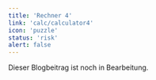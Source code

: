 ```yaml
---
title: 'Rechner 4'
link: 'calc/calculator4'
icon: 'puzzle'
status: 'risk'
alert: false
---
```


Dieser Blogbeitrag ist noch in Bearbeitung.
